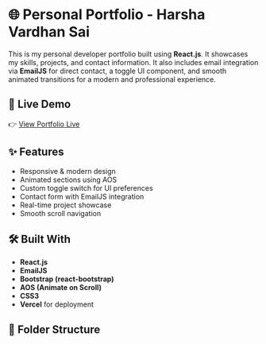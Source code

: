 # 🌐 Personal Portfolio - Harsha Vardhan Sai

This is my personal developer portfolio built using **React.js**. It showcases my skills, projects, and contact information. It also includes email integration via **EmailJS** for direct contact, a toggle UI component, and smooth animated transitions for a modern and professional experience.

## 🚀 Live Demo

👉 [View Portfolio Live]([https://y.vercel.app](https://my-portfolio-two-nu-89.vercel.app/))

## ✨ Features

- Responsive & modern design
- Animated sections using AOS
- Custom toggle switch for UI preferences
- Contact form with EmailJS integration
- Real-time project showcase
- Smooth scroll navigation

## 🛠️ Built With

- **React.js**
- **EmailJS**
- **Bootstrap (react-bootstrap)**
- **AOS (Animate on Scroll)**
- **CSS3**
- **Vercel** for deployment

## 📁 Folder Structure

